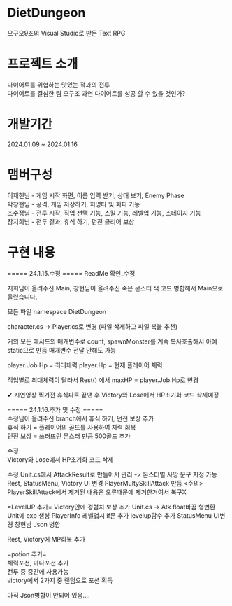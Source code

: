 # DietDungeon
 오구오9조의 Visual Studio로 만든 Text RPG

 # 프로젝트 소개
 다이어트를 위협하는 맛있는 적과의 전투  
 다이어트를 결심한 팀 오구조 과연 다이어트를 성공 할 수 있을 것인가?

 # 개발기간
 2024.01.09 ~ 2024.01.16

 # 맴버구성
 이재헌님 - 게임 시작 화면, 이름 입력 받기, 상태 보기, Enemy Phase  
 박창현님 - 공격, 게임 저장하기, 치명타 및 회피 기능    
 조수정님 - 전투 시작, 직업 선택 기능, 스킬 기능, 레벨업 기능, 스테이지 기능  
 장지희님 - 전투 결과, 휴식 하기, 던전 클리어 보상  

 # 구현 내용

===== 24.1.15.수정 =====
ReadMe 확인_수정

지희님이 올려주신 Main,
창현님이 올려주신 죽은 몬스터 색 코드
병합해서 Main으로 올렸습니다.

모든 파일 namespace DietDungeon

character.cs -> Player.cs로 변경
(파일 삭제하고 파일 복붙 추천)

거의 모든 메서드의 매개변수로 count, spawnMonster를 계속 복사호출해서
아예 static으로 만듬
매개변수 전달 안해도 가능
 
player.Job.Hp = 최대체력
player.Hp = 현재 플레이어 체력

직업별로 최대체력이 달라서
Rest() 에서
maxHP = player.Job.Hp로 변경

✔ 시연영상 찍기전 휴식파트 끝낸 후 Victory와 Lose에서 HP초기화 코드 삭제예정

===== 24.1.16.추가 및 수정 =====  
수정님이 올려주신 branch에서 휴식 하기, 던전 보상 추가  
휴식 하기 = 플레이어의 골드를 사용하여 체력 회복  
던전 보상 = 쓰러뜨린 몬스터 만큼 500골드 추가  

수정  
Victory와 Lose에서 HP초기화 코드 삭제  

수정
Unit.cs에서 AttackResult로 만들어서 관리
-> 몬스터별 사망 문구 지정 가능
Rest, StatusMenu, Victory UI 변경
PlayerMultySkillAttack 만듬
<주의>
PlayerSkillAttack에서 제거된 내용은 오류때문에 제거한거여서 복구X

=LevelUP 추가=
Victory안에 경험치 보상 추가
Unit.cs -> Atk float바꿈 형변환
Unit에 exp 생성
PlayerInfo 레벨업시 if문 추가
levelup함수 추가
StatusMenu UI변경
창현님 Json 병합

Rest, Victory에 MP회복 추가

=potion 추가=  
체력포션, 마나포션 추가  
전투 중 중간에 사용가능   
victory에서 2가지 중 랜덤으로 포션 획득  

아직 Json병합이 안되어 있음....

